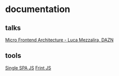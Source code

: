 # documentation

## talks
[Micro Frontend Architecture - Luca Mezzalira, DAZN](https://martinfowler.com/articles/micro-frontends.html)

## tools
[Single SPA JS](https://single-spa.js.org/)
[Frint JS](https://github.com/frintjs/frint)
